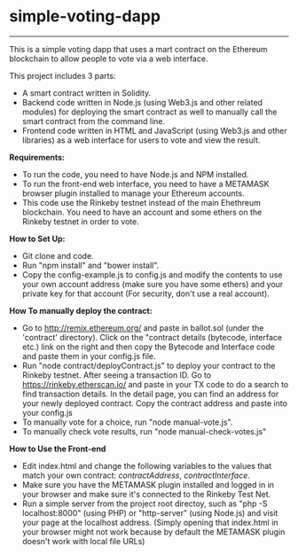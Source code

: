 # simple-voting-dapp
----------
This is a simple voting dapp that uses a mart contract on the Ethereum blockchain to allow people to vote via a web interface.

This project includes 3 parts: 

 - A smart contract written in Solidity.
 - Backend code written in Node.js (using Web3.js and other related modules) for deploying the smart contract as well to manually call the smart contract from the command line.
 - Frontend code written in HTML and JavaScript (using Web3.js and other libraries) as a web interface for users to vote and view the result.

**Requirements:**

 - To run the code, you need to have Node.js and NPM installed.
 - To run the front-end web interface, you need to have a METAMASK browser plugin installed to manage your Ethereum accounts.
 - This code use the Rinkeby testnet instead of the main Ehethreum blockchain. You need to have an account and some ethers on the Rinkeby testnet in order to vote.

**How to Set Up:**

 - Git clone and code.
 - Run "npm install" and "bower install".
 - Copy the config-example.js to config.js and modify the contents to use your own account address (make sure you have some ethers) and your private key for that account (For security, don't use a real account).

**How To manually deploy the contract:**

- Go to http://remix.ethereum.org/ and paste in ballot.sol (under the 'contract' directory). Click on the "contract details (bytecode, interface etc.) link on the right and then copy the Bytecode and Interface code and paste them in your config.js file. 
- Run "node contract/deployContract.js" to deploy your contract to the Rinkeby testnet. After seeing a transaction ID. Go to https://rinkeby.etherscan.io/ and paste in your TX code to do a search to find transaction details. In the detail page, you can find an address for your newly deployed contract. Copy the contract address and paste into your config.js
- To manually vote for a choice, run "node manual-vote.js". 
- To manually check vote results, run "node manual-check-votes.js"

**How to Use the Front-end**

- Edit index.html and change the following variables to the values that match your own contract: *contractAddress*, *contractInterface*.
- Make sure you have the METAMASK plugin installed and logged in in your browser and make sure it's connected to the Rinkeby Test Net. 
- Run a simple server from the project root directoy, such as "php -S localhost:8000" (using PHP) or "http-server" (using Node.js) and visit your page at the localhost address. (Simply opening that index.html in your browser might not work because by default the METAMASK plugin doesn't work with local file URLs)